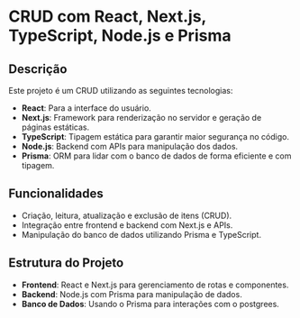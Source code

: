 # CRUD com React, Next.js, TypeScript, Node.js e Prisma

## Descrição

Este projeto é um CRUD utilizando as seguintes tecnologias:

- **React**: Para a interface do usuário.
- **Next.js**: Framework para renderização no servidor e geração de páginas estáticas.
- **TypeScript**: Tipagem estática para garantir maior segurança no código.
- **Node.js**: Backend com APIs para manipulação dos dados.
- **Prisma**: ORM para lidar com o banco de dados de forma eficiente e com tipagem.

## Funcionalidades

- Criação, leitura, atualização e exclusão de itens (CRUD).
- Integração entre frontend e backend com Next.js e APIs.
- Manipulação do banco de dados utilizando Prisma e TypeScript.

## Estrutura do Projeto

- **Frontend**: React e Next.js para gerenciamento de rotas e componentes.
- **Backend**: Node.js com Prisma para manipulação de dados.
- **Banco de Dados**: Usando o Prisma para interações com o postgrees.
